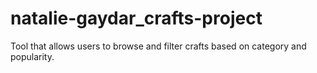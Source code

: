 # natalie-gaydar_crafts-project
Tool that allows users to browse and filter crafts based on category and popularity.